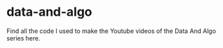 # data-and-algo
Find all the code I used to make the Youtube videos of the Data And Algo series here. 
